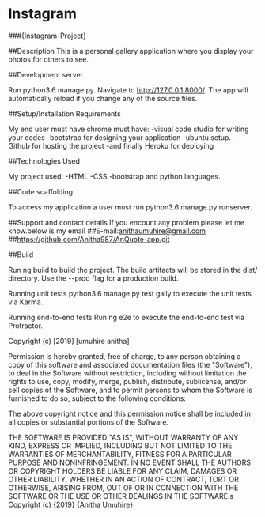 # Instagram
###{Instagram-Project}

##Description 
This is a  personal gallery application where you display your photos for others to see.


##Development server

Run python3.6 manage.py. Navigate to http://127.0.0.1:8000/. The app will automatically reload if you change any of the source files. 

##Setup/Installation Requirements

 My end user must have chrome must have: 
 -visual code studio for writing your codes
 -bootstrap for designing your application
 -ubuntu setup.
 -Github for hosting the project
 -and finally Heroku for deploying

##Technologies Used 

My project used:
-HTML
-CSS
-bootstrap and python languages.

##Code scaffolding

To access my application a user must run python3.6 manage.py runserver.

##Support and contact details
If you encount any problem please let me know.below is my email ##E-mail:anithaumuhire@gmail.com 
##https://github.com/Anitha987/AnQuote-app.git

##Build

Run ng build to build the project. The build artifacts will be stored in the dist/ directory. Use the --prod flag for a production build.

Running unit tests
python3.6 manage.py test gally to execute the unit tests via Karma.

Running end-to-end tests
Run ng e2e to execute the end-to-end test via Protractor.

Copyright (c) [2019] [umuhire anitha]

Permission is hereby granted, free of charge, to any person obtaining a copy of this software and associated documentation files (the "Software"), to deal in the Software without restriction, including without limitation the rights to use, copy, modify, merge, publish, distribute, sublicense, and/or sell copies of the Software, and to permit persons to whom the Software is furnished to do so, subject to the following conditions:

The above copyright notice and this permission notice shall be included in all copies or substantial portions of the Software.

THE SOFTWARE IS PROVIDED "AS IS", WITHOUT WARRANTY OF ANY KIND, EXPRESS OR IMPLIED, INCLUDING BUT NOT LIMITED TO THE WARRANTIES OF MERCHANTABILITY, FITNESS FOR A PARTICULAR PURPOSE AND NONINFRINGEMENT. IN NO EVENT SHALL THE AUTHORS OR COPYRIGHT HOLDERS BE LIABLE FOR ANY CLAIM, DAMAGES OR OTHER LIABILITY, WHETHER IN AN ACTION OF CONTRACT, TORT OR OTHERWISE, ARISING FROM, OUT OF OR IN CONNECTION WITH THE SOFTWARE OR THE USE OR OTHER DEALINGS IN THE SOFTWARE.s Copyright (c) {2019} {Anitha Umuhire}